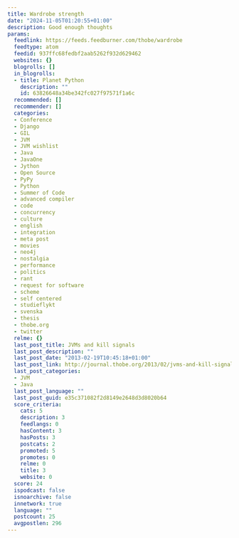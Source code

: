 ```yaml
---
title: Wardrobe strength
date: "2024-11-05T01:20:55+01:00"
description: Good enough thoughts
params:
  feedlink: https://feeds.feedburner.com/thobe/wardrobe
  feedtype: atom
  feedid: 937ffc68fedbf2aab5262f932d629462
  websites: {}
  blogrolls: []
  in_blogrolls:
  - title: Planet Python
    description: ""
    id: 63826648a34be342fc027f97571f1a6c
  recommended: []
  recommender: []
  categories:
  - Conference
  - Django
  - GIL
  - JVM
  - JVM wishlist
  - Java
  - JavaOne
  - Jython
  - Open Source
  - PyPy
  - Python
  - Summer of Code
  - advanced compiler
  - code
  - concurrency
  - culture
  - english
  - integration
  - meta post
  - movies
  - neo4j
  - nostalgia
  - performance
  - politics
  - rant
  - request for software
  - scheme
  - self centered
  - studieflykt
  - svenska
  - thesis
  - thobe.org
  - twitter
  relme: {}
  last_post_title: JVMs and kill signals
  last_post_description: ""
  last_post_date: "2013-02-19T10:45:18+01:00"
  last_post_link: http://journal.thobe.org/2013/02/jvms-and-kill-signals.html
  last_post_categories:
  - JVM
  - Java
  last_post_language: ""
  last_post_guid: e35c371082f2d8149e2648d3d8020b64
  score_criteria:
    cats: 5
    description: 3
    feedlangs: 0
    hasContent: 3
    hasPosts: 3
    postcats: 2
    promoted: 5
    promotes: 0
    relme: 0
    title: 3
    website: 0
  score: 24
  ispodcast: false
  isnoarchive: false
  innetwork: true
  language: ""
  postcount: 25
  avgpostlen: 296
---
```

